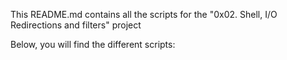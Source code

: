 This README.md contains all the scripts for the "0x02. Shell, I/O Redirections and filters" project

Below, you will find the different scripts:




